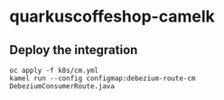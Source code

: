 # quarkuscoffeshop-camelk



## Deploy the integration

    oc apply -f k8s/cm.yml
    kamel run --config configmap:debezium-route-cm DebeziumConsumerRoute.java
